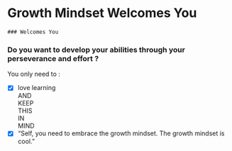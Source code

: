 
 # Growth Mindset Welcomes You
    ### Welcomes You


### Do you want to develop your abilities through your perseverance and effort  ?

You only need to :
 - [x] love learning <br/>
 AND <br/> 
 KEEP <br/>
 THIS <br/>
 IN<br/>
 MIND<br/>
- [x] “Self, you need to embrace the growth mindset. The growth mindset is cool.”
